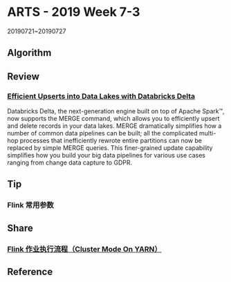 # ARTS - 2019 Week 7-3

20190721~20190727

## Algorithm

## Review

### [Efficient Upserts into Data Lakes with Databricks Delta](https://databricks.com/blog/2019/03/19/efficient-upserts-into-data-lakes-databricks-delta.html)

Databricks Delta, the next-generation engine built on top of Apache Spark™, now supports the MERGE command, which allows you to efficiently upsert and delete records in your data lakes. MERGE dramatically simplifies how a number of common data pipelines can be built; all the complicated multi-hop processes that inefficiently rewrote entire partitions can now be replaced by simple MERGE queries. This finer-grained update capability simplifies how you build your big data pipelines for various use cases ranging from change data capture to GDPR.

## Tip

### Flink 常用参数

## Share

### [Flink 作业执行流程（Cluster Mode On YARN）](../../share/2019/flink-job-execution-process.md)

## Reference
